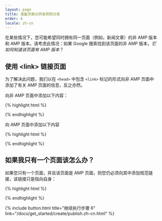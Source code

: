 ```yaml
---
layout: page
title: 准备页面以供发现和分发
order: 4
locale: zh-cn
---
```


在某些情况下，您可能希望同时拥有同一页面（例如，新闻文章）的非 AMP 版本和 AMP 版本。请考虑此情况：如果 Google 搜索找到该页面的非 AMP 版本，*它如何知道该页面有 AMP 版本*？

## 使用 &lt;link> 链接页面

为了解决此问题，我们以在 `<head>` 中包含 `<link>` 标记的形式向非 AMP 页面中添加了有关 AMP 页面的信息，反之亦然。

向非 AMP 页面中添加以下内容：

{% highlight html %}
<link rel="amphtml" href="https://www.example.com/url/to/amp/document.html">
{% endhighlight %}

向 AMP 页面中添加以下内容

{% highlight html %}
<link rel="canonical" href="https://www.example.com/url/to/full/document.html">
{% endhighlight %}

## 如果我只有一个页面该怎么办？

如果您只有一个页面，并且该页面是 AMP 页面，则您仍必须向其中添加规范链接，该链接只是指向自身：

{% highlight html %}
<link rel="canonical" href="https://www.example.com/url/to/amp/document.html">
{% endhighlight %}

{% include button.html title="继续执行步骤 6" link="/docs/get_started/create/publish.zh-cn.html" %}

